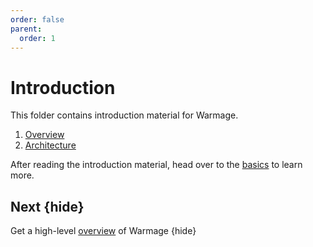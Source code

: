```yaml
---
order: false
parent:
  order: 1
---
```


# Introduction

This folder contains introduction material for Warmage.

1. [Overview](./overview)
1. [Architecture](./architecture)

After reading the introduction material, head over to the [basics](../basics/README) to learn more.

## Next {hide}

Get a high-level [overview](./overview) of Warmage {hide}
